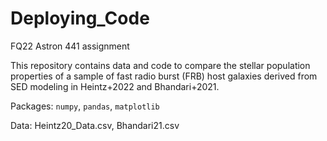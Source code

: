 # Deploying_Code
FQ22 Astron 441 assignment

This repository contains data and code to compare the stellar population properties of a sample of fast radio burst (FRB) host galaxies derived from SED modeling in Heintz+2022 and Bhandari+2021.

Packages: `numpy`, `pandas`, `matplotlib`

Data: Heintz20_Data.csv, Bhandari21.csv